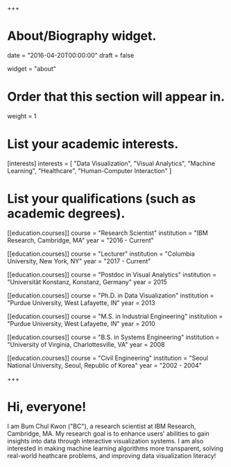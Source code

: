 +++
# About/Biography widget.

date = "2016-04-20T00:00:00"
draft = false

widget = "about"

# Order that this section will appear in.
weight = 1

# List your academic interests.
[interests]
  interests = [
    "Data Visualization",
    "Visual Analytics",
    "Machine Learning",
    "Healthcare",
    "Human-Computer Interaction"
  ]

# List your qualifications (such as academic degrees).
[[education.courses]]
  course = "Research Scientist"
  institution = "IBM Research, Cambridge, MA"
  year = "2016 - Current"

[[education.courses]]
  course = "Lecturer"
  institution = "Columbia University, New York, NY"
  year = "2017 - Current"

[[education.courses]]
  course = "Postdoc in Visual Analytics"
  institution = "Universität Konstanz, Konstanz, Germany"
  year = 2015

[[education.courses]]
  course = "Ph.D. in Data Visualization"
  institution = "Purdue University, West Lafayette, IN"
  year = 2013

[[education.courses]]
  course = "M.S. in Industrial Engineering"
  institution = "Purdue University, West Lafayette, IN"
  year = 2010

[[education.courses]]
  course = "B.S. in Systems Engineering"
  institution = "University of Virginia, Charlottesville, VA"
  year = 2008

[[education.courses]]
  course = "Civil Engineering"
  institution = "Seoul National University, Seoul, Republic of Korea"
  year = "2002 - 2004"
 
+++

# Hi, everyone!

I am Bum Chul Kwon ("BC"), a research scientist at IBM Research, Cambridge, MA. My research goal is to enhance users' abilities to gain insights into data through interactive visualization systems. I am also interested in making machine learning algorithms more transparent, solving real-world heathcare problems, and improving data visualization literacy!
